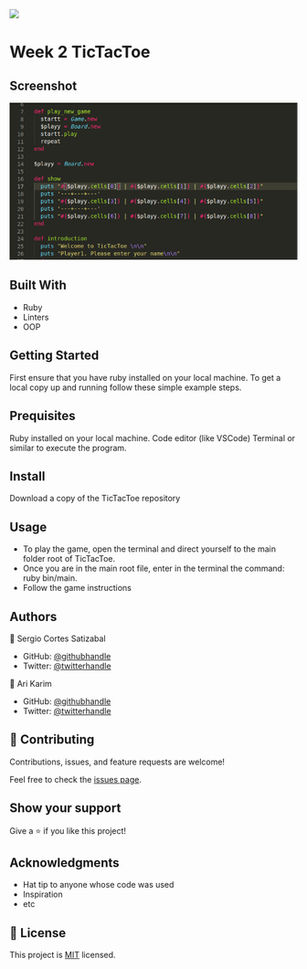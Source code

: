 ![](https://img.shields.io/badge/Microverse-blueviolet)

# Week 2  TicTacToe

## Screenshot

![Screenshot](Screenshot.png)

## Built With

- Ruby
- Linters
- OOP

## Getting Started

First ensure that you have ruby installed on your local machine.
To get a local copy up and running follow these simple example steps.

## Prequisites

Ruby installed on your local machine.
Code editor (like VSCode)
Terminal or similar to execute the program.

## Install

Download a copy of the TicTacToe repository

## Usage

- To play the game, open the terminal and direct yourself to the main folder root of TicTacToe.
- Once you are in the main root file, enter in the terminal the command: ruby bin/main.
- Follow the game instructions


## Authors

👤 Sergio Cortes Satizabal

- GitHub: [@githubhandle](https://github.com/sergiocortessat)
- Twitter: [@twitterhandle](https://twitter.com/sergiocortessat)

👤 Ari Karim

- GitHub: [@githubhandle](https://github.com/arikarim)
- Twitter: [@twitterhandle](https://twitter.com/Ari71549490)

## 🤝 Contributing

Contributions, issues, and feature requests are welcome!

Feel free to check the [issues page](https://github.com/sergiocortessat/Ruby-Milestone1-BubleSort/issues).

## Show your support

Give a ⭐️ if you like this project!

## Acknowledgments

- Hat tip to anyone whose code was used
- Inspiration
- etc

## 📝 License

This project is [MIT](LICENSE) licensed.
